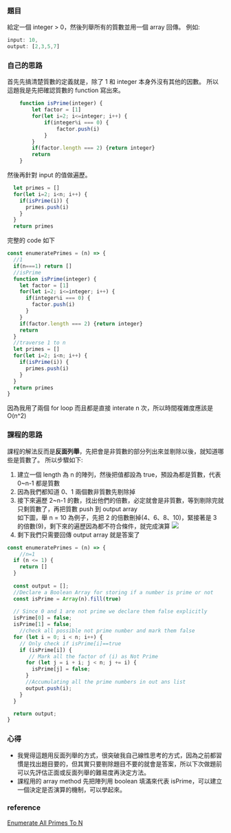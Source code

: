 ### 題目
給定一個 integer > 0，然後列舉所有的質數並用一個 array 回傳。
例如:
```js
input: 10,
output: [2,3,5,7]
```
### 自己的思路
首先先搞清楚質數的定義就是，除了 1 和 integer 本身外沒有其他的因數。
所以這題我是先把確認質數的 function 寫出來。
```js
	function isPrime(integer) {
		let factor = [1]
		for(let i=2; i<=integer; i++) {
			if(integer%i === 0) {
				factor.push(i)
			}
		}
		if(factor.length === 2) {return integer}
		return
	}
```
然後再針對 input 的值做遍歷。
```js
  let primes = []
  for(let i=2; i<n; i++) {
    if(isPrime(i)) {
      primes.push(i)
    }
  }
  return primes
```
完整的 code 如下
```js
const enumeratePrimes = (n) => {
  //1
  if(n===1) return []
  //isPrime
  function isPrime(integer) {
    let factor = [1]
    for(let i=2; i<=integer; i++) {
      if(integer%i === 0) {
        factor.push(i)
      }
    }
    if(factor.length === 2) {return integer}
    return
  }
  //traverse 1 to n
  let primes = []
  for(let i=2; i<n; i++) {
    if(isPrime(i)) {
      primes.push(i)
    }
  }
  return primes
}
```
因為我用了兩個 for loop 而且都是直接 interate n 次，所以時間複雜度應該是 O(n^2)

### 課程的思路
課程的解法反而是**反面列舉**，先把會是非質數的部分列出來並剔除以後，就知道哪些是質數了。
所以步驟如下:
1. 建立一個 length 為 n 的陣列，然後把值都設為 true，預設為都是質數，代表 0~n-1 都是質數
2. 因為我們都知道 0、1 兩個數非質數先剔除掉
3. 接下來遍歷 2~n-1 的數，找出他們的倍數，必定就會是非質數，等到剔除完就只剩質數了，再把質數 push 到 output array  
如下圖，舉 n = 10 為例子，先把 2 的倍數刪掉(4、6、8、10)，緊接著是 3 的倍數(9)，剩下來的遍歷因為都不符合條件，就完成演算
![](https://i.imgur.com/s3dcOXn.png)
5. 剩下我們只需要回傳 output array 就是答案了

```js
const enumeratePrimes = (n) => {
	//n=1
  if (n <= 1) {
    return []
  }
	
  const output = [];
  //Declare a Boolean Array for storing if a number is prime or not
  const isPrime = Array(n).fill(true)
  
  // Since 0 and 1 are not prime we declare them false explicitly
  isPrime[0] = false;
  isPrime[1] = false;
	//check all possible not prime number and mark them false
  for (let i = 0; i < n; i++) {
    // Only check if isPrime[i]==true
    if (isPrime[i]) {
       // Mark all the factor of (i) as Not Prime
      for (let j = i + i; j < n; j += i) {
        isPrime[j] = false;
      }
      //Accumulating all the prime numbers in out ans list
      output.push(i);
    }
  }

  return output;
}
```
### 心得
- 我覺得這題用反面列舉的方式，很突破我自己線性思考的方式，因為之前都習慣是找出題目要的，但其實只要剔除題目不要的就會是答案，所以下次做題前可以先評估正面或反面列舉的難易度再決定方法。
- 課程用的 array method 先把陣列用 boolean 填滿來代表 isPrime，可以建立一個決定是否演算的機制，可以學起來。

### reference
[Enumerate All Primes To N](https://backtobackswe.com/platform/content/enumerate-all-primes-to-n)